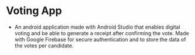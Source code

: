 # Voting App

- An android application made with Android Studio that enables digital voting and be able to generate a receipt after confirming the vote. Made with Google Firebase for secure authentication and to store the data of the votes per candidate.
